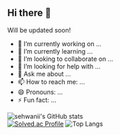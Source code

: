 ## Hi there 👋

Will be updated soon!

- 🔭 I’m currently working on ...
- 🌱 I’m currently learning ...
- 👯 I’m looking to collaborate on ...
- 🤔 I’m looking for help with ...
- 💬 Ask me about ...
- 📫 How to reach me: ...
- 😄 Pronouns: ...
- ⚡ Fun fact: ...

![sehwanii's GitHub stats](https://github-readme-stats.vercel.app/api?username=sehwanii&show_icons=true&theme=tokyonight&count_private=true)  
[![Solved.ac Profile](http://mazassumnida.wtf/api/generate_badge?boj=sehwan1023)](https://solved.ac/sehwan1023)
![Top Langs](https://github-readme-stats.vercel.app/api/top-langs/?username=sehwanii&layout=compact&theme=tokyonight)
